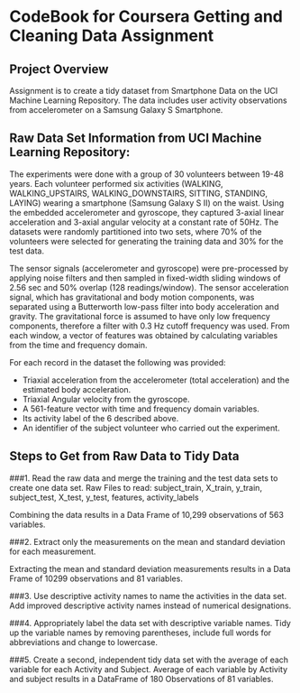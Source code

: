 #  CodeBook for Coursera Getting and Cleaning Data Assignment

##  Project Overview

Assignment is to create a tidy dataset from Smartphone Data on the UCI Machine Learning Repository.
The data includes user activity observations from accelerometer on a Samsung Galaxy S Smartphone.

##  Raw Data Set Information from UCI Machine Learning Repository:

The experiments were done with a group of 30 volunteers between 19-48 years. Each volunteer performed six activities (WALKING, WALKING_UPSTAIRS, WALKING_DOWNSTAIRS, SITTING, STANDING, LAYING) wearing a smartphone (Samsung Galaxy S II) on the waist. Using the embedded accelerometer and gyroscope, they captured 3-axial linear acceleration and 3-axial angular velocity at a constant rate of 50Hz.  The datasets were randomly partitioned into two sets, where 70% of the volunteers were selected for generating the training data and 30% for the test data.

The sensor signals (accelerometer and gyroscope) were pre-processed by applying noise filters and then sampled in fixed-width sliding windows of 2.56 sec and 50% overlap (128 readings/window). The sensor acceleration signal, which has gravitational and body motion components, was separated using a Butterworth low-pass filter into body acceleration and gravity. The gravitational force is assumed to have only low frequency components, therefore a filter with 0.3 Hz cutoff frequency was used. From each window, a vector of features was obtained by calculating variables from the time and frequency domain.


For each record in the dataset the following was provided:
- Triaxial acceleration from the accelerometer (total acceleration) and the estimated body acceleration. 
- Triaxial Angular velocity from the gyroscope. 
- A 561-feature vector with time and frequency domain variables. 
- Its activity label of the 6 described above. 
- An identifier of the subject volunteer who carried out the experiment.

## Steps to Get from Raw Data to Tidy Data

###1.  Read the raw data and merge the training and the test data sets to create one data set.
Raw Files to read:
  subject_train, 
  X_train, 
  y_train, 
  subject_test, 
  X_test, 
  y_test, 
  features, 
  activity_labels
  
Combining the data results in a Data Frame of 10,299 observations of 563 variables.

###2.  Extract only the measurements on the mean and standard deviation for each measurement.

Extracting the mean and standard deviation measurements results in a Data Frame of 10299 observations and 81 variables.

###3.  Use descriptive activity names to name the activities in the data set.
Add improved descriptive activity names instead of numerical designations.

###4.  Appropriately label the data set with descriptive variable names.
Tidy up the variable names by removing parentheses, include full words for abbreviations and change to lowercase.

###5.  Create a second, independent tidy data set with the average of each variable for each Activity and Subject.
Average of each variable by Activity and subject results in a DataFrame of 180 Observations of 81 variables.

